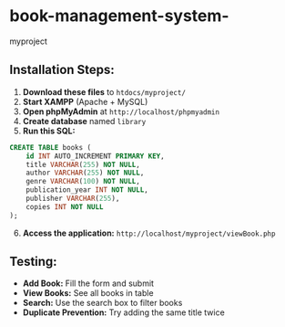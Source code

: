 # book-management-system-
myproject

## Installation Steps:

1. **Download these files** to `htdocs/myproject/`
2. **Start XAMPP** (Apache + MySQL)
3. **Open phpMyAdmin** at `http://localhost/phpmyadmin`
4. **Create database** named `library`
5. **Run this SQL:**

```sql
CREATE TABLE books (
    id INT AUTO_INCREMENT PRIMARY KEY,
    title VARCHAR(255) NOT NULL,
    author VARCHAR(255) NOT NULL,
    genre VARCHAR(100) NOT NULL,
    publication_year INT NOT NULL,
    publisher VARCHAR(255),
    copies INT NOT NULL
);
```

6. **Access the application:** `http://localhost/myproject/viewBook.php`

## Testing:
- **Add Book:** Fill the form and submit
- **View Books:** See all books in table
- **Search:** Use the search box to filter books
- **Duplicate Prevention:** Try adding the same title twice
